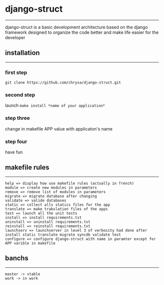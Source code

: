# django-struct
------------
django-struct is a basic development architecture based on the django framework designed to organize the code better and make life easier for the developer

## installation 
------------
### first step
`git clone https://github.com/chrysa/django-struct.git`
### second step
launch
`make install *name of your application*`
### step three
change in makefile APP value with applicaton's name
### step four
have fun

## makefile rules
-------------
    help => display how use makefile rules (actually in french)
    module => create new modules in parameters
    remove => remove list of modules in parameters
    migrate => migrate database after changing
    validate => valide databases
    static => collect alls statics files for the app
    translate => make trabslation files of the apps
    test => launch all the unit tests
    install => install requirements.txt
    uninstall => uninstall requirements.txt
    reinstall => reinstall requirements.txt
    launchserv => launchserver in level 3 of verbosity had done after install static translate migrate syncdb validate test
    configure => configure django-struct with name in paramter except for APP varible in makefile

## banchs
-------------
    master -> stable
    work -> in work